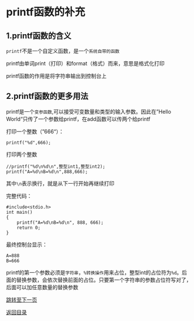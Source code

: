 # printf函数的补充

## 1.printf函数的含义

`printf`不是一个自定义函数，是一个`系统自带的函数`

printf由单词print（打印）和format（格式）而来，意思是格式化打印

printf函数的作用是将字符串输出到控制台上

## 2.printf函数的更多用法

printf是一个`变参函数`,可以接受可变数量和类型的输入参数。因此在”Hello World“只传了一个参数给printf，在add函数可以传两个给printf

打印一个整数（”666“）：

```
printf("%d",666);
```

打印两个整数

```
//printf("%d\n%d\n",整型int1,整型int2);
printf("A=%d\nB=%d\n",888,666);
```

其中`\n`表示换行，就是从下一行开始再继续打印

完整代码：

```
#include<stdio.h>
int main()
{
	printf("A=%d\nB=%d\n", 888, 666);
	return 0;
}
```

最终控制台显示：

```
A=888
B=666
```

printf的第一个参数必须是`字符串`，`%转换操作`用来占位，整型int的占位符为`%d`。后面的替换参数，会依次替换前面的占位。只要第一个字符串的参数占位符写对了，后面可以加任意数量的替换参数

[跳转至下一页]()

[返回目录](https://github.com/GuangYu-yu/Learn-C-language-from-scratch/blob/main/%E7%9B%AE%E5%BD%95%E6%96%87%E4%BB%B6/%E7%9B%AE%E5%BD%95.md)
